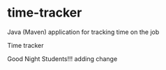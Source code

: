 # time-tracker
Java (Maven) application for tracking time on the job

Time tracker

Good Night Students!!!
adding change
